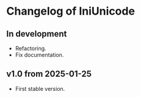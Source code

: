 # Changelog of IniUnicode

## In development

* Refactoring.
* Fix documentation.

## v1.0 from 2025-01-25

* First stable version.
